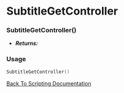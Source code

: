 # SubtitleGetController

### SubtitleGetController()
- ***Returns:*** 

### Usage

```Lua
SubtitleGetController()
```


[Back To Scripting Documentation](../README.md)
